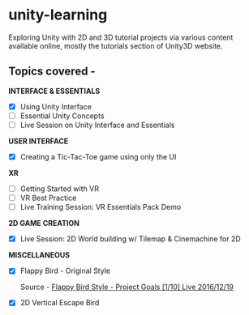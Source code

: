 # unity-learning

Exploring Unity with 2D and 3D tutorial projects via various content available online, mostly the tutorials section of Unity3D website.

## Topics covered - 

**INTERFACE & ESSENTIALS**

- [x] Using Unity Interface
- [ ] Essential Unity Concepts
- [ ] Live Session on Unity Interface and Essentials

**USER INTERFACE**

- [x] Creating a Tic-Tac-Toe game using only the UI

**XR**

- [ ] Getting Started with VR
- [ ] VR Best Practice
- [ ] Live Training Session: VR Essentials Pack Demo

**2D GAME CREATION**

- [x] Live Session: 2D World building w/ Tilemap & Cinemachine for 2D

**MISCELLANEOUS**

- [x] Flappy Bird - Original Style

  Source - [Flappy Bird Style - Project Goals [1/10] Live 2016/12/19](https://www.youtube.com/watch?v=WWn4i5u2pWY) 

- [x] 2D Vertical Escape Bird


